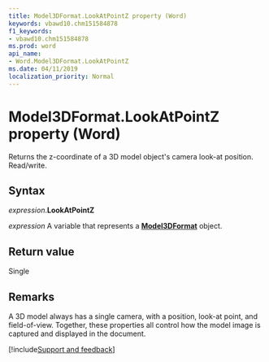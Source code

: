 ```yaml
---
title: Model3DFormat.LookAtPointZ property (Word)
keywords: vbawd10.chm151584878
f1_keywords:
- vbawd10.chm151584878
ms.prod: word
api_name:
- Word.Model3DFormat.LookAtPointZ
ms.date: 04/11/2019
localization_priority: Normal
---
```



# Model3DFormat.LookAtPointZ property (Word)

Returns the z-coordinate of a 3D model object's camera look-at position. Read/write.

## Syntax

_expression_.**LookAtPointZ**

_expression_ A variable that represents a **[Model3DFormat](Word.Model3DFormat.md)** object.


## Return value

Single

## Remarks

A 3D model always has a single camera, with a position, look-at point, and field-of-view. Together, these properties all control how the model image is captured and displayed in the document.




[!include[Support and feedback](~/includes/feedback-boilerplate.md)]